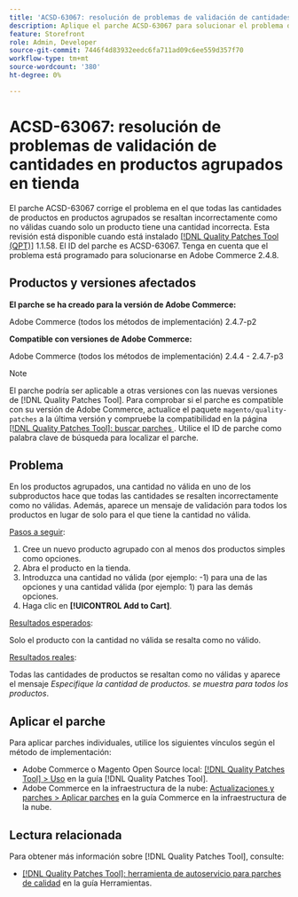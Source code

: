 ```yaml
---
title: 'ACSD-63067: resolución de problemas de validación de cantidades en productos agrupados en tienda'
description: Aplique el parche ACSD-63067 para solucionar el problema de Adobe Commerce, en el que todas las cantidades de productos de los productos agrupados se resaltan incorrectamente como no válidas cuando solo un producto tiene una cantidad incorrecta.
feature: Storefront
role: Admin, Developer
source-git-commit: 7446f4d83932eedc6fa711ad09c6ee559d357f70
workflow-type: tm+mt
source-wordcount: '380'
ht-degree: 0%

---
```


# ACSD-63067: resolución de problemas de validación de cantidades en productos agrupados en tienda

El parche ACSD-63067 corrige el problema en el que todas las cantidades de productos en productos agrupados se resaltan incorrectamente como no válidas cuando solo un producto tiene una cantidad incorrecta. Esta revisión está disponible cuando está instalado [[!DNL Quality Patches Tool (QPT)]](/help/tools/quality-patches-tool/quality-patches-tool-to-self-serve-quality-patches.md) 1.1.58. El ID del parche es ACSD-63067. Tenga en cuenta que el problema está programado para solucionarse en Adobe Commerce 2.4.8.

## Productos y versiones afectados

**El parche se ha creado para la versión de Adobe Commerce:**

Adobe Commerce (todos los métodos de implementación) 2.4.7-p2

**Compatible con versiones de Adobe Commerce:**

Adobe Commerce (todos los métodos de implementación) 2.4.4 - 2.4.7-p3

>[!NOTE]
>
>El parche podría ser aplicable a otras versiones con las nuevas versiones de [!DNL Quality Patches Tool]. Para comprobar si el parche es compatible con su versión de Adobe Commerce, actualice el paquete `magento/quality-patches` a la última versión y compruebe la compatibilidad en la página [[!DNL Quality Patches Tool]: buscar parches ](https://experienceleague.adobe.com/tools/commerce-quality-patches/index.html?lang=es). Utilice el ID de parche como palabra clave de búsqueda para localizar el parche.

## Problema

En los productos agrupados, una cantidad no válida en uno de los subproductos hace que todas las cantidades se resalten incorrectamente como no válidas. Además, aparece un mensaje de validación para todos los productos en lugar de solo para el que tiene la cantidad no válida.

<u>Pasos a seguir</u>:

1. Cree un nuevo producto agrupado con al menos dos productos simples como opciones.
1. Abra el producto en la tienda.
1. Introduzca una cantidad no válida (por ejemplo: -1) para una de las opciones y una cantidad válida (por ejemplo: 1) para las demás opciones.
1. Haga clic en **[!UICONTROL Add to Cart]**.

<u>Resultados esperados</u>:

Solo el producto con la cantidad no válida se resalta como no válido.

<u>Resultados reales</u>:

Todas las cantidades de productos se resaltan como no válidas y aparece el mensaje *Especifique la cantidad de productos. se muestra para todos los productos*.


## Aplicar el parche

Para aplicar parches individuales, utilice los siguientes vínculos según el método de implementación:

* Adobe Commerce o Magento Open Source local: [[!DNL Quality Patches Tool] > Uso](/help/tools/quality-patches-tool/usage.md) en la guía [!DNL Quality Patches Tool].
* Adobe Commerce en la infraestructura de la nube: [Actualizaciones y parches > Aplicar parches](https://experienceleague.adobe.com/docs/commerce-cloud-service/user-guide/develop/upgrade/apply-patches.html?lang=es) en la guía Commerce en la infraestructura de la nube.


## Lectura relacionada

Para obtener más información sobre [!DNL Quality Patches Tool], consulte:

* [[!DNL Quality Patches Tool]: herramienta de autoservicio para parches de calidad](/help/tools/quality-patches-tool/quality-patches-tool-to-self-serve-quality-patches.md) en la guía Herramientas.
